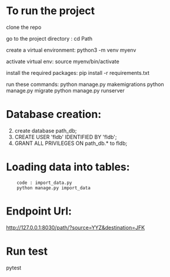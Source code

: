 # To run the project

clone the repo

go to the project directory : cd Path

create a virtual environment: python3 -m venv myenv

activate virtual env: source myenv/bin/activate

install the required packages:  pip install -r requirements.txt

run these commands:
        python manage.py makemigrations
	    python manage.py migrate
	    python manage.py runserver


# Database creation:

2) create database path_db;
3) CREATE USER 'fldb' IDENTIFIED BY 'fldb';
3) GRANT ALL PRIVILEGES ON path_db.* to fldb;


# Loading data into tables:
		code : import_data.py
		python manage.py import_data

# Endpoint Url: 

http://127.0.0.1:8030/path/?source=YYZ&destination=JFK


# Run test 

pytest










